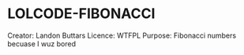 # LOLCODE-FIBONACCI

  Creator: Landon Buttars
  Licence: WTFPL
  Purpose: Fibonacci numbers becuase I wuz bored